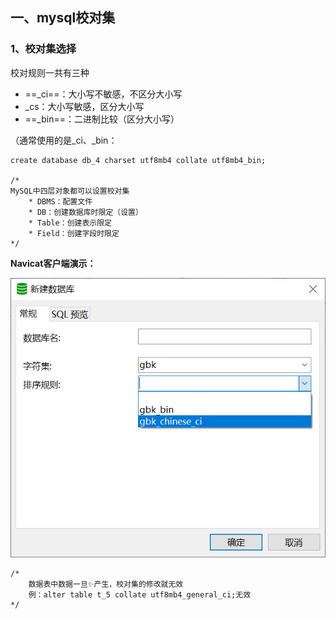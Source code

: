 

## 一、mysql校对集

### 1、校对集选择

校对规则一共有三种

* ==\_ci==：大小写不敏感，不区分大小写
* \_cs：大小写敏感，区分大小写
* ==\_bin==：二进制比较（区分大小写）

（通常使用的是\_ci、_bin：

```mysql
create database db_4 charset utf8mb4 collate utf8mb4_bin;

/*
MySQL中四层对象都可以设置校对集
	* DBMS：配置文件
	* DB：创建数据库时限定（设置）
	* Table：创建表示限定
	* Field：创建字段时限定
*/
```

**Navicat客户端演示：**

<img src="校对集知识/image-20211028220437965.png" alt="image-20211028220437965" style="zoom:80%;" />

```mysql
/*
	数据表中数据一旦✨产生，校对集的修改就无效
	例：alter table t_5 collate utf8mb4_general_ci;无效
*/
```

